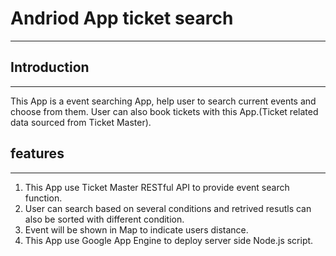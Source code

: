 # Andriod App ticket search
------------

## Introduction
-------------
This App is a event searching App, help user to search current events and choose from them. User can also book tickets with this App.(Ticket related data sourced from Ticket Master).

## features
-------------
1. This App use Ticket Master RESTful API to provide event search function.
2. User can search based on several conditions and retrived resutls can also be sorted with different condition.
3. Event will be shown in Map to indicate users distance.
4. This App use Google App Engine to deploy server side Node.js script.
